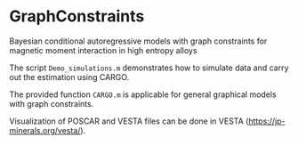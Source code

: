# GraphConstraints
Bayesian conditional autoregressive models with graph constraints for magnetic moment interaction in high entropy alloys

The script `Demo_simulations.m` demonstrates how to simulate data and carry out the estimation using CARGO. 

The provided function `CARGO.m` is applicable for general graphical models with graph constraints. 

Visualization of POSCAR and VESTA files can be done in VESTA (https://jp-minerals.org/vesta/).
